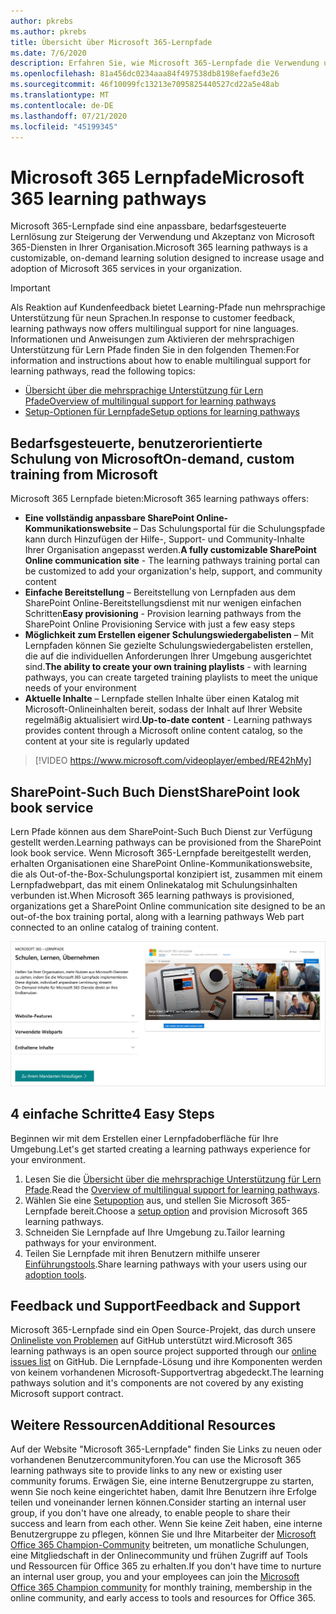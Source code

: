 ```yaml
---
author: pkrebs
ms.author: pkrebs
title: Übersicht über Microsoft 365-Lernpfade
ms.date: 7/6/2020
description: Erfahren Sie, wie Microsoft 365-Lernpfade die Verwendung und Akzeptanz von Microsoft 365-Diensten in Ihrer Organisation beschleunigen können. Lernpfade umfassen ein benutzerdefiniertes SharePoint Online-Webpart und eine moderne Schulungswebsite zur SharePoint Online-Kommunikation, die problemlos für Ihren Microsoft 365-Mandanten bereitgestellt werden kann.
ms.openlocfilehash: 81a456dc0234aaa84f497538db8198efaefd3e26
ms.sourcegitcommit: 46f10099fc13213e7095825440527cd22a5e48ab
ms.translationtype: MT
ms.contentlocale: de-DE
ms.lasthandoff: 07/21/2020
ms.locfileid: "45199345"
---
```

# <a name="microsoft-365-learning-pathways"></a><span data-ttu-id="474ce-104">Microsoft 365 Lernpfade</span><span class="sxs-lookup"><span data-stu-id="474ce-104">Microsoft 365 learning pathways</span></span> 
<span data-ttu-id="474ce-105">Microsoft 365-Lernpfade sind eine anpassbare, bedarfsgesteuerte Lernlösung zur Steigerung der Verwendung und Akzeptanz von Microsoft 365-Diensten in Ihrer Organisation.</span><span class="sxs-lookup"><span data-stu-id="474ce-105">Microsoft 365 learning pathways is a customizable, on-demand learning solution designed to increase usage and adoption of Microsoft 365 services in your organization.</span></span>    

> [!IMPORTANT]
> <span data-ttu-id="474ce-106">Als Reaktion auf Kundenfeedback bietet Learning-Pfade nun mehrsprachige Unterstützung für neun Sprachen.</span><span class="sxs-lookup"><span data-stu-id="474ce-106">In response to customer feedback, learning pathways now offers multilingual support for nine languages.</span></span> <span data-ttu-id="474ce-107">Informationen und Anweisungen zum Aktivieren der mehrsprachigen Unterstützung für Lern Pfade finden Sie in den folgenden Themen:</span><span class="sxs-lookup"><span data-stu-id="474ce-107">For information and instructions about how to enable multilingual support for learning pathways, read the following topics:</span></span> 
>- [<span data-ttu-id="474ce-108">Übersicht über die mehrsprachige Unterstützung für Lern Pfade</span><span class="sxs-lookup"><span data-stu-id="474ce-108">Overview of multilingual support for learning pathways</span></span>](custom_overview_ml.md) 
>- [<span data-ttu-id="474ce-109">Setup-Optionen für Lernpfade</span><span class="sxs-lookup"><span data-stu-id="474ce-109">Setup options for learning pathways</span></span>](custom_setupoptions.md)  

## <a name="on-demand-custom-training-from-microsoft"></a><span data-ttu-id="474ce-110">Bedarfsgesteuerte, benutzerorientierte Schulung von Microsoft</span><span class="sxs-lookup"><span data-stu-id="474ce-110">On-demand, custom training from Microsoft</span></span>

<span data-ttu-id="474ce-111">Microsoft 365 Lernpfade bieten:</span><span class="sxs-lookup"><span data-stu-id="474ce-111">Microsoft 365 learning pathways offers:</span></span>

- <span data-ttu-id="474ce-112">**Eine vollständig anpassbare SharePoint Online-Kommunikationswebsite** – Das Schulungsportal für die Schulungspfade kann durch Hinzufügen der Hilfe-, Support- und Community-Inhalte Ihrer Organisation angepasst werden.</span><span class="sxs-lookup"><span data-stu-id="474ce-112">**A fully customizable SharePoint Online communication site** - The learning pathways training portal can be customized to add your organization's help, support, and community content</span></span>
- <span data-ttu-id="474ce-113">**Einfache Bereitstellung** – Bereitstellung von Lernpfaden aus dem SharePoint Online-Bereitstellungsdienst mit nur wenigen einfachen Schritten</span><span class="sxs-lookup"><span data-stu-id="474ce-113">**Easy provisioning** - Provision learning pathways from the SharePoint Online Provisioning Service with just a few easy steps</span></span>
- <span data-ttu-id="474ce-114">**Möglichkeit zum Erstellen eigener Schulungswiedergabelisten** – Mit Lernpfaden können Sie gezielte Schulungswiedergabelisten erstellen, die auf die individuellen Anforderungen Ihrer Umgebung ausgerichtet sind.</span><span class="sxs-lookup"><span data-stu-id="474ce-114">**The ability to create your own training playlists** - with learning pathways, you can create targeted training playlists to meet the unique needs of your environment</span></span>
- <span data-ttu-id="474ce-115">**Aktuelle Inhalte** – Lernpfade stellen Inhalte über einen Katalog mit Microsoft-Onlineinhalten bereit, sodass der Inhalt auf Ihrer Website regelmäßig aktualisiert wird.</span><span class="sxs-lookup"><span data-stu-id="474ce-115">**Up-to-date content** - Learning pathways provides content through a Microsoft online content catalog, so the content at your site is regularly updated</span></span>

> [!VIDEO https://www.microsoft.com/videoplayer/embed/RE42hMy]

## <a name="sharepoint-look-book-service"></a><span data-ttu-id="474ce-116">SharePoint-Such Buch Dienst</span><span class="sxs-lookup"><span data-stu-id="474ce-116">SharePoint look book service</span></span>
<span data-ttu-id="474ce-117">Lern Pfade können aus dem SharePoint-Such Buch Dienst zur Verfügung gestellt werden.</span><span class="sxs-lookup"><span data-stu-id="474ce-117">Learning pathways can be provisioned from the SharePoint look book service.</span></span> <span data-ttu-id="474ce-118">Wenn Microsoft 365-Lernpfade bereitgestellt werden, erhalten Organisationen eine SharePoint Online-Kommunikationswebsite, die als Out-of-the-Box-Schulungsportal konzipiert ist, zusammen mit einem Lernpfadwebpart, das mit einem Onlinekatalog mit Schulungsinhalten verbunden ist.</span><span class="sxs-lookup"><span data-stu-id="474ce-118">When Microsoft 365 learning pathways is provisioned, organizations get a SharePoint Online communication site designed to be an out-of-the box training portal, along with a learning pathways Web part connected to an online catalog of training content.</span></span> 

![cg-provision.png](media/cg-provision.png)

## <a name="4-easy-steps"></a><span data-ttu-id="474ce-120">4 einfache Schritte</span><span class="sxs-lookup"><span data-stu-id="474ce-120">4 Easy Steps</span></span>
<span data-ttu-id="474ce-121">Beginnen wir mit dem Erstellen einer Lernpfadoberfläche für Ihre Umgebung.</span><span class="sxs-lookup"><span data-stu-id="474ce-121">Let's get started creating a learning pathways experience for your environment.</span></span>
1. <span data-ttu-id="474ce-122">Lesen Sie die [Übersicht über die mehrsprachige Unterstützung für Lern Pfade](custom_overview_ml.md).</span><span class="sxs-lookup"><span data-stu-id="474ce-122">Read the [Overview of multilingual support for learning pathways](custom_overview_ml.md).</span></span> 
2. <span data-ttu-id="474ce-123">Wählen Sie eine [Setupoption](custom_setupoptions.md) aus, und stellen Sie Microsoft 365-Lernpfade bereit.</span><span class="sxs-lookup"><span data-stu-id="474ce-123">Choose a [setup option](custom_setupoptions.md) and provision Microsoft 365 learning pathways.</span></span>  
3. <span data-ttu-id="474ce-124">Schneiden Sie Lernpfade auf Ihre Umgebung zu.</span><span class="sxs-lookup"><span data-stu-id="474ce-124">Tailor learning pathways for your environment.</span></span>
4. <span data-ttu-id="474ce-125">Teilen Sie Lernpfade mit ihren Benutzern mithilfe unserer [Einführungstools](driveadoption.md).</span><span class="sxs-lookup"><span data-stu-id="474ce-125">Share learning pathways with your users using our [adoption tools](driveadoption.md).</span></span>

## <a name="feedback-and-support"></a><span data-ttu-id="474ce-126">Feedback und Support</span><span class="sxs-lookup"><span data-stu-id="474ce-126">Feedback and Support</span></span>

<span data-ttu-id="474ce-127">Microsoft 365-Lernpfade sind ein Open Source-Projekt, das durch unsere [Onlineliste von Problemen](https://aka.ms/CustomLearningHelp) auf GitHub unterstützt wird.</span><span class="sxs-lookup"><span data-stu-id="474ce-127">Microsoft 365 learning pathways is an open source project supported through our [online issues list](https://aka.ms/CustomLearningHelp) on GitHub.</span></span> <span data-ttu-id="474ce-128">Die Lernpfade-Lösung und ihre Komponenten werden von keinem vorhandenen Microsoft-Supportvertrag abgedeckt.</span><span class="sxs-lookup"><span data-stu-id="474ce-128">The learning pathways solution and it's components are not covered by any existing Microsoft support contract.</span></span>  

## <a name="additional-resources"></a><span data-ttu-id="474ce-129">Weitere Ressourcen</span><span class="sxs-lookup"><span data-stu-id="474ce-129">Additional Resources</span></span>
<span data-ttu-id="474ce-130">Auf der Website "Microsoft 365-Lernpfade" finden Sie Links zu neuen oder vorhandenen Benutzercommunityforen.</span><span class="sxs-lookup"><span data-stu-id="474ce-130">You can use the Microsoft 365 learning pathways site to provide links to any new or existing user community forums.</span></span> <span data-ttu-id="474ce-131">Erwägen Sie, eine interne Benutzergruppe zu starten, wenn Sie noch keine eingerichtet haben, damit Ihre Benutzern ihre Erfolge teilen und voneinander lernen können.</span><span class="sxs-lookup"><span data-stu-id="474ce-131">Consider starting an internal user group, if you don't have one already, to enable people to share their success and learn from each other.</span></span>  <span data-ttu-id="474ce-132">Wenn Sie keine Zeit haben, eine interne Benutzergruppe zu pflegen, können Sie und Ihre Mitarbeiter der [Microsoft Office 365 Champion-Community](https://aka.ms/O365Champions) beitreten, um monatliche Schulungen, eine Mitgliedschaft in der Onlinecommunity und frühen Zugriff auf Tools und Ressourcen für Office 365 zu erhalten.</span><span class="sxs-lookup"><span data-stu-id="474ce-132">If you don't have time to nurture an internal user group, you and your employees can join the [Microsoft Office 365 Champion community](https://aka.ms/O365Champions) for monthly training, membership in the online community, and early access to tools and resources for Office 365.</span></span>